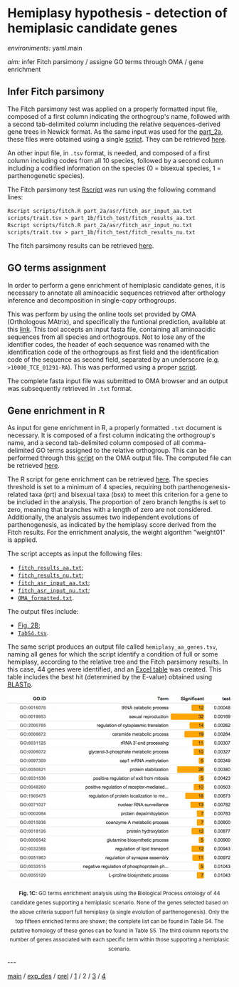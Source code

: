 # Hemiplasy hypothesis - detection of hemiplasic candidate genes


*environiments:* yaml.main 


*aim:* infer Fitch parsimony / assigne GO terms through OMA / gene enrichment 


## Infer Fitch parsimony

The Fitch parsimony test was applied on a properly formatted input file, composed of a first column indicating the orthogroup's name, followed with a second tab-delimited column including the relative sequences-derived gene trees in Newick format. As the same input was used for the [part_2a](https://github.com/MattiaRag/timemaproject/blob/main/markdowns/part_2a.md), these files were obtained using a single [script](https://github.com/MattiaRag/timemaproject/blob/main/scripts/fitch_asr_input.sh). They can be retrieved [here](https://github.com/MattiaRag/timemaproject/tree/main/intermediate_files/fitch_asr_inputs).

An other input file, in `.tsv` format, is needed, and composed of a first column including codes from all 10 species, followed by a second column including a codified information on the species (0 = bisexual species, 1 = parthenogenetic species).

The Fitch parsimony test [Rscript](https://github.com/MattiaRag/timemaproject/blob/main/scripts/Rscripts/fitch.R) was run using the following command lines:


```
Rscript scripts/fitch.R part_2a/asr/fitch_asr_input_aa.txt scripts/trait.tsv > part_1b/fitch_test/fitch_results_aa.txt
Rscript scripts/fitch.R part_2a/asr/fitch_asr_input_nu.txt scripts/trait.tsv > part_1b/fitch_test/fitch_results_nu.txt
```

The fitch parsimony results can be retrieved [here](https://github.com/MattiaRag/timemaproject/tree/main/intermediate_files/fitch_results).


## GO terms assignment

In order to perform a gene enrichment of hemiplasic candidate genes, it is necessary to annotate all aminoacidic sequences retrieved after orthology inference and decomposition in single-copy orthogroups.

This was perform by using the online tools set provided by OMA (Orthologous MAtrix), and specifically the funtional prediction, available at this [link](https://omabrowser.org/oma/functions/). 
This tool accepts an input fasta file, containing all aminoacidic sequences from all species and orthogroups. Not to lose any of the identifier codes, the header of each sequence was renamed with the identification code of the orthogroups as first field and the identification code of the sequence as second field, separated by an underscore (e.g. `>10000_TCE_01291-RA`). This was performed using a proper [script](https://github.com/MattiaRag/timemaproject/blob/main/scripts/OMAinput.sh). 

The complete fasta input file was submitted to OMA browser and an output was subsequently retrieved in `.txt` format. 

## Gene enrichment in R

As input for gene enrichment in R, a properly formatted `.txt` document is necessary. It is composed of a first column indicating the orthogroup's name, and a second tab-delimited column composed of all comma-delimited GO terms assigned to the relative orthogroup. This can be performed through this [script](https://github.com/MattiaRag/timemaproject/blob/main/scripts/OMAoutput_formatting.sh) on the OMA output file. The computed file can be retrieved [here](https://github.com/MattiaRag/timemaproject/blob/main/intermediate_files/OMA_formatted.txt).

The R script for gene enrichment can be retrieved [here](https://github.com/MattiaRag/timemaproject/blob/main/scripts/Rscripts/part_2.R). The species threshold is set to a minimum of 4 species, requiring both parthenogenesis-related taxa (prt) and bisexual taxa (bsx) to meet this criterion for a gene to be included in the analysis. The proportion of zero branch lengths is set to zero, meaning that branches with a length of zero are not considered. Additionally, the analysis assumes two independent evolutions of parthenogenesis, as indicated by the hemiplasy score derived from the Fitch results. For the enrichment analysis, the weight algorithm "weight01" is applied.

The script accepts as input the following files:
* [`fitch_results_aa.txt`](https://github.com/MattiaRag/timemaproject/blob/main/intermediate_files/fitch_results/fitch_results_aa.txt);
* [`fitch_results_nu.txt`](https://github.com/MattiaRag/timemaproject/blob/main/intermediate_files/fitch_results/fitch_results_nu.txt);
* [`fitch_asr_input_aa.txt`](https://github.com/MattiaRag/timemaproject/blob/main/intermediate_files/fitch_asr_inputs/fitch_asr_input_aa.txt);
* [`fitch_asr_input_nu.txt`](https://github.com/MattiaRag/timemaproject/blob/main/intermediate_files/fitch_asr_inputs/fitch_asr_input_nu.txt);
* [`OMA_formatted.txt`](https://github.com/MattiaRag/timemaproject/blob/main/intermediate_files/OMA_formatted.txt).

The output files include:
* [Fig. 2B](https://github.com/MattiaRag/timemaproject/blob/main/pictures/2B.png);
* [`TabS4.tsv`](https://github.com/MattiaRag/timemaproject/blob/main/intermediate_files/TabS4.tsv).

The same script produces an output file called `hemiplasy_aa_genes.tsv`, naming all genes for which the script identify a condition of full or some hemiplasy, according to the relative tree and the Fitch parsimony results. In this case, 44 genes were identified, and an [Excel table](https://github.com/MattiaRag/timemaproject/blob/main/intermediate_files/Table_S5.xlsx) was created. This table includes the best hit (determined by the E-value) obtained using [BLASTp](https://blast.ncbi.nlm.nih.gov/Blast.cgi?PROGRAM=blastp&PAGE_TYPE=BlastSearch&LINK_LOC=blasthome).

<div style="text-align: center;">
  <figure style="display: inline-block; text-align: center; margin: 0;">
    <img src="https://github.com/MattiaRag/timemaproject/blob/main/pictures/2B.png" alt="Fig. 2B" width="600">
    <figcaption style="margin-top: 10px;">

<sub><strong>Fig. 1C:</strong> GO terms enrichment analysis using the Biological Process ontology of 44 candidate genes supporting a hemiplasic scenario. None of the genes selected based on the above criteria support full hemiplasy (a single evolution of parthenogenesis). Only the top fifteen enriched terms are shown; the complete list can be found in Table S4. The putative homology of these genes can be found in Table S5. The third column reports the number of genes associated with each specific term within those supporting a hemiplasic scenario. </sub>
    </figcaption>
  </figure>
</div>
---


[main](https://github.com/MattiaRag/timemaproject/tree/main) /
[exp_des](https://github.com/MattiaRag/timemaproject/blob/main/markdowns/exp_design.md) /
[prel](https://github.com/MattiaRag/timemaproject/blob/main/markdowns/preliminary.md) /
[1](https://github.com/MattiaRag/timemaproject/blob/main/markdowns/part_1.md) /
2 /
[3](https://github.com/MattiaRag/timemaproject/blob/main/markdowns/part_3.md) /
[4](https://github.com/MattiaRag/timemaproject/blob/main/markdowns/part_4.md)  

 
 
